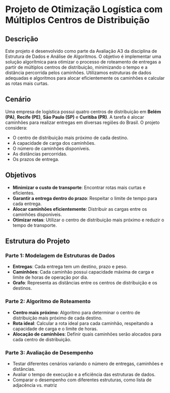 # Projeto de Otimização Logística com Múltiplos Centros de Distribuição

## Descrição
Este projeto é desenvolvido como parte da Avaliação A3 da disciplina de Estrutura de Dados e Análise de Algoritmos. O objetivo é implementar uma solução algorítmica para otimizar o processo de roteamento de entregas a partir de múltiplos centros de distribuição, minimizando o tempo e a distância percorrida pelos caminhões. Utilizamos estruturas de dados adequadas e algoritmos para alocar eficientemente os caminhões e calcular as rotas mais curtas.

## Cenário
Uma empresa de logística possui quatro centros de distribuição em **Belém (PA)**, **Recife (PE)**, **São Paulo (SP)** e **Curitiba (PR)**. A tarefa é alocar caminhões para realizar entregas em diversas regiões do Brasil. O projeto considera:

- O centro de distribuição mais próximo de cada destino.
- A capacidade de carga dos caminhões.
- O número de caminhões disponíveis.
- As distâncias percorridas.
- Os prazos de entrega.

## Objetivos
- **Minimizar o custo de transporte**: Encontrar rotas mais curtas e eficientes.
- **Garantir a entrega dentro do prazo**: Respeitar o limite de tempo para cada entrega.
- **Alocar caminhões eficientemente**: Distribuir as cargas entre os caminhões disponíveis.
- **Otimizar rotas**: Utilizar o centro de distribuição mais próximo e reduzir o tempo de transporte.
  
## Estrutura do Projeto
### Parte 1: Modelagem de Estruturas de Dados
- **Entregas**: Cada entrega tem um destino, prazo e peso.
- **Caminhões**: Cada caminhão possui capacidade máxima de carga e limite de horas de operação por dia.
- **Grafo**: Representa as distâncias entre os centros de distribuição e os destinos.

### Parte 2: Algoritmo de Roteamento
- **Centro mais próximo**: Algoritmo para determinar o centro de distribuição mais próximo de cada destino.
- **Rota ideal**: Calcular a rota ideal para cada caminhão, respeitando a capacidade de carga e o limite de horas.
- **Alocação de caminhões**: Definir quais caminhões serão alocados para cada centro de distribuição.

### Parte 3: Avaliação de Desempenho
- Testar diferentes cenários variando o número de entregas, caminhões e distâncias.
- Avaliar o tempo de execução e a eficiência das estruturas de dados.
- Comparar o desempenho com diferentes estruturas, como lista de adjacência vs. matriz
